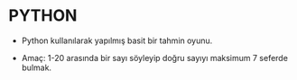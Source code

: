 # PYTHON
- Python kullanılarak yapılmış basit bir tahmin oyunu.

- Amaç: 1-20 arasında bir sayı söyleyip doğru sayıyı maksimum 7 seferde bulmak.
